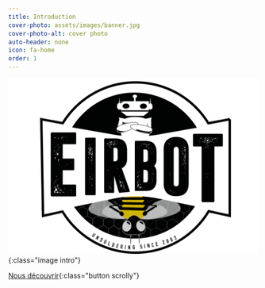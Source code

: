 ```yaml
---
title: Introduction
cover-photo: assets/images/banner.jpg
cover-photo-alt: cover photo
auto-header: none
icon: fa-home
order: 1
---
```


![Logo](/assets/images/eirbot_logo.svg){:class="image intro"}

[Nous découvrir](#qui-sommes-nous){:class="button scrolly"}
